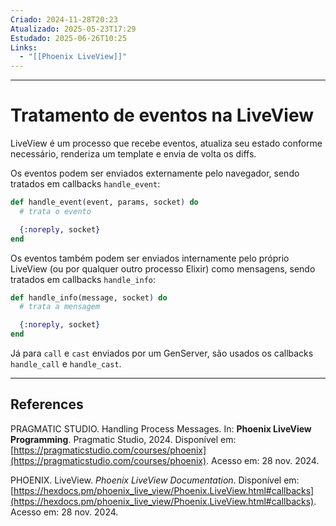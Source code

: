 ```yaml
---
Criado: 2024-11-28T20:23
Atualizado: 2025-05-23T17:29
Estudado: 2025-06-26T10:25
Links:
  - "[[Phoenix LiveView]]"
---
```

---
# Tratamento de eventos na LiveView

LiveView é um processo que recebe eventos, atualiza seu estado conforme necessário, renderiza um template e envia de volta os diffs.

Os eventos podem ser enviados externamente pelo navegador, sendo tratados em callbacks `handle_event`:

```elixir
def handle_event(event, params, socket) do
  # trata o evento

  {:noreply, socket}
end
```

Os eventos também podem ser enviados internamente pelo próprio LiveView (ou por qualquer outro processo Elixir) como mensagens, sendo tratados em callbacks `handle_info`:


```elixir
def handle_info(message, socket) do
  # trata a mensagem

  {:noreply, socket}
end
```

Já para `call` e `cast` enviados por um GenServer, são usados os callbacks `handle_call` e `handle_cast`.


---
## References

PRAGMATIC STUDIO. Handling Process Messages. In: **Phoenix LiveView Programming**. Pragmatic Studio, 2024. Disponível em: [https://pragmaticstudio.com/courses/phoenix](https://pragmaticstudio.com/courses/phoenix). Acesso em: 28 nov. 2024.

PHOENIX. LiveView. _Phoenix LiveView Documentation_. Disponível em: [https://hexdocs.pm/phoenix_live_view/Phoenix.LiveView.html#callbacks](https://hexdocs.pm/phoenix_live_view/Phoenix.LiveView.html#callbacks). Acesso em: 28 nov. 2024.